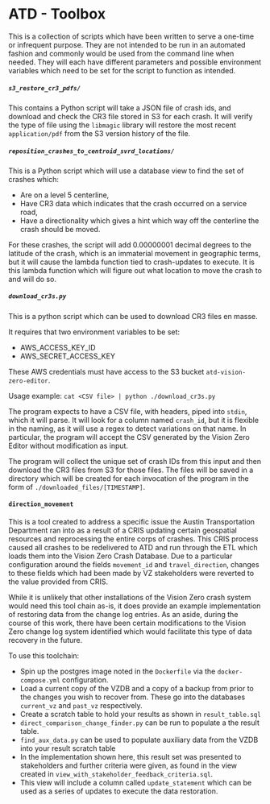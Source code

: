 # ATD - Toolbox

This is a collection of scripts which have been written to serve a one-time or infrequent purpose. They are not intended to be run in an automated fashion and commonly would be used from the command line when needed. They will each have different parameters and possible environment variables which need to be set for the script to function as intended.

##### `s3_restore_cr3_pdfs/`

This contains a Python script will take a JSON file of crash ids, and download and check the CR3 file stored in S3 for each crash. It will verify the type of file using the `libmagic` library will restore the most recent `application/pdf` from the S3 version history of the file.

##### `reposition_crashes_to_centroid_svrd_locations/`

This is a Python script which will use a database view to find the set of crashes which:

- Are on a level 5 centerline,
- Have CR3 data which indicates that the crash occurred on a service road,
- Have a directionality which gives a hint which way off the centerline the crash should be moved.

For these crashes, the script will add 0.00000001 decimal degrees to the latitude of the crash, which is an immaterial movement in geographic terms, but it will cause the lambda function tied to crash-updates to execute. It is this lambda function which will figure out what location to move the crash to and will do so.

##### `download_cr3s.py`

This is a python script which can be used to download CR3 files en masse.

It requires that two environment variables to be set:

- AWS_ACCESS_KEY_ID
- AWS_SECRET_ACCESS_KEY

These AWS credentials must have access to the S3 bucket `atd-vision-zero-editor`.

Usage example: `cat <CSV file> | python ./download_cr3s.py`

The program expects to have a CSV file, with headers, piped into `stdin`, which it will parse. It will look for a column named `crash_id`, but it is flexible in the naming, as it will use a regex to detect variations on that name. In particular, the program will accept the CSV generated by the Vision Zero Editor without modification as input.

The program will collect the unique set of crash IDs from this input and then download the CR3 files from S3 for those files. The files will be saved in a directory which will be created for each invocation of the program in the form of `./downloaded_files/[TIMESTAMP]`.

#### `direction_movement`

This is a tool created to address a specific issue the Austin Transportation Department ran into as a result of a CRIS updating certain geospatial resources and reprocessing the entire corps of crashes. This CRIS process caused all crashes to be redelivered to ATD and run through the ETL which loads them into the Vision Zero Crash Database. Due to a particular configuration around the fields `movement_id` and `travel_direction`, changes to these fields which had been made by VZ stakeholders were reverted to the value provided from CRIS.

While it is unlikely that other installations of the Vision Zero crash system would need this tool chain as-is, it does provide an example implementation of restoring data from the change log entries. As an aside, during the course of this work, there have been certain modifications to the Vision Zero change log system identified which would facilitate this type of data recovery in the future.

To use this toolchain:

- Spin up the postgres image noted in the `Dockerfile` via the `docker-compose.yml` configuration.
- Load a current copy of the VZDB and a copy of a backup from prior to the changes you wish to recover from. These go into the databases `current_vz` and `past_vz` respectively.
- Create a scratch table to hold your results as shown in `result_table.sql`
- `direct_comparison_change_finder.py` can be run to populate a the result table.
- `find_aux_data.py` can be used to populate auxiliary data from the VZDB into your result scratch table
- In the implementation shown here, this result set was presented to stakeholders and further criteria were given, as found in the view created in `view_with_stakeholder_feedback_criteria.sql`.
- This view will include a column called `update_statement` which can be used as a series of updates to execute the data restoration.
